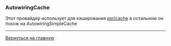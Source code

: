 ### AutowiringCache

Этот провайдер использует для кэширования [psr/cache](https://www.php-fig.org/psr/psr-6/) в остальном он похож на
AutowiringSimpleCache

---
[Вернуться на главную](../../readme.md)

